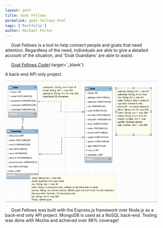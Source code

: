 ```yaml
---
layout: post
title: Goat Fellows
permalink: goat-fellows.html
tags: ['Portfolio']
author: Michael Porter
---
```


&nbsp;&nbsp;&nbsp;&nbsp;&nbsp;Goat Fellows is a tool to help connect people and goats that need attention. Regardless of the need, individuals are able to give a detailed account of the situation, and 'Goat Guardians' are able to assist.


&nbsp;&nbsp;&nbsp;&nbsp;&nbsp;[Goat Fellows Code](https://github.com/portermichael/goat-fellows){:target='_blank'}

A back-end API only project.

![Goat Fellows](/../../images/portfolio/goatFellows.png)

<!-- more -->

&nbsp;&nbsp;&nbsp;&nbsp;&nbsp;Goat Fellows was built with the Express.js framework over Node.js as a back-end only API project. MongoDB is used as a NoSQL back-end. Testing was done with Mocha and achieved over 98% coverage!
